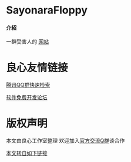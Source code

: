 # SayonaraFloppy

#### 介紹
一群受害人的
[网站](http://u.720life.cn/g/de44a83894d24dc66d07cec418ee81c6d149a5233c677e79abb34818aba52e81323dacf9e0a77a83f174c3879c1f03b6)


 # 良心友情链接

[腾讯QQ群快速检索](http://u.720life.cn/s/8cf73f7c)

[软件免费开发论坛](http://u.720life.cn/s/bbb01dc0)

# 版权声明 

本文由良心工作室整理 欢迎加入[官方交流Q群](https://u.720life.cn/s/f2316816)谈合作

[本文转自如下链接](http://u.720life.cn/g/2e71d0f0a5c601172267ba20d3a43c6e531399eec4e2031544711fb28fefb562b1806bf6c6ec3565a11b6af87641e414f0dc516bb3354f275df2affa4143aad7d65c1ce6fd7dd8756e74cf9d7f0d3272)